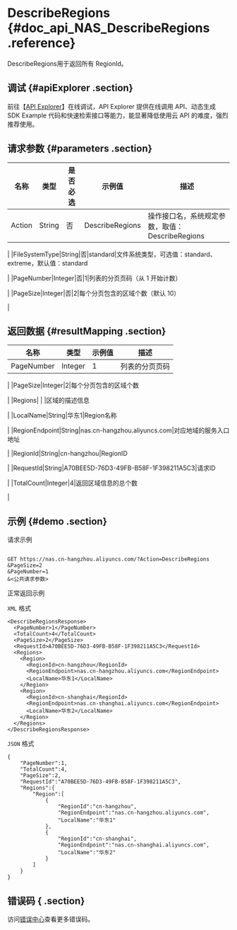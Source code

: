 # DescribeRegions {#doc_api_NAS_DescribeRegions .reference}

DescribeRegions用于返回所有 RegionId。

## 调试 {#apiExplorer .section}

前往【[API Explorer](https://api.aliyun.com/#product=NAS&api=DescribeRegions)】在线调试，API Explorer 提供在线调用 API、动态生成 SDK Example 代码和快速检索接口等能力，能显著降低使用云 API 的难度，强烈推荐使用。

## 请求参数 {#parameters .section}

|名称|类型|是否必选|示例值|描述|
|--|--|----|---|--|
|Action|String|否|DescribeRegions|操作接口名，系统规定参数，取值：DescribeRegions

 |
|FileSystemType|String|否|standard|文件系统类型，可选值：standard、extreme，默认值：standard

 |
|PageNumber|Integer|否|1|列表的分页页码（从 1 开始计数）

 |
|PageSize|Integer|否|2|每个分页包含的区域个数（默认 10）

 |

## 返回数据 {#resultMapping .section}

|名称|类型|示例值|描述|
|--|--|---|--|
|PageNumber|Integer|1|列表的分页页码

 |
|PageSize|Integer|2|每个分页包含的区域个数

 |
|Regions| | |区域的描述信息

 |
|LocalName|String|华东1|Region名称

 |
|RegionEndpoint|String|nas.cn-hangzhou.aliyuncs.com|对应地域的服务入口地址

 |
|RegionId|String|cn-hangzhou|RegionID

 |
|RequestId|String|A70BEE5D-76D3-49FB-B58F-1F398211A5C3|请求ID

 |
|TotalCount|Integer|4|返回区域信息的总个数

 |

## 示例 {#demo .section}

请求示例

``` {#request_demo}

GET https://nas.cn-hangzhou.aliyuncs.com/?Action=DescribeRegions
&PageSize=2
&PageNumber=1
&<公共请求参数>

```

正常返回示例

`XML` 格式

``` {#xml_return_success_demo}
<DescribeRegionsResponse>
  <PageNumber>1</PageNumber>
  <TotalCount>4</TotalCount>
  <PageSize>2</PageSize>
  <RequestId>A70BEE5D-76D3-49FB-B58F-1F398211A5C3</RequestId>
  <Regions>
    <Region>
      <RegionId>cn-hangzhou</RegionId>
      <RegionEndpoint>nas.cn-hangzhou.aliyuncs.com</RegionEndpoint>
      <LocalName>华东1</LocalName>
    </Region>
    <Region>
      <RegionId>cn-shanghai</RegionId>
      <RegionEndpoint>nas.cn-shanghai.aliyuncs.com</RegionEndpoint>
      <LocalName>华东2</LocalName>
    </Region>
  </Regions>
</DescribeRegionsResponse>

```

`JSON` 格式

``` {#json_return_success_demo}
{
	"PageNumber":1,
	"TotalCount":4,
	"PageSize":2,
	"RequestId":"A70BEE5D-76D3-49FB-B58F-1F398211A5C3",
	"Regions":{
		"Region":[
			{
				"RegionId":"cn-hangzhou",
				"RegionEndpoint":"nas.cn-hangzhou.aliyuncs.com",
				"LocalName":"华东1"
			},
			{
				"RegionId":"cn-shanghai",
				"RegionEndpoint":"nas.cn-shanghai.aliyuncs.com",
				"LocalName":"华东2"
			}
		]
	}
}
```

## 错误码 { .section}

访问[错误中心](https://error-center.alibabacloud.com/status/product/NAS)查看更多错误码。

